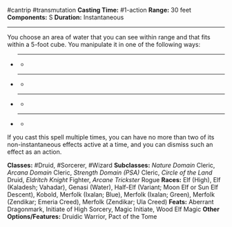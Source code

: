 #cantrip #transmutation
**Casting Time:** #1-action
**Range:** 30 feet
**Components:** S
**Duration:** Instantaneous

---

You choose an area of water that you can see within range and that fits within a 5-foot cube. You manipulate it in one of the following ways:

- ****
	- 
- ****
	- 
- ****
	- 
- ****
	- 

If you cast this spell multiple times, you can have no more than two of its non-instantaneous effects active at a time, and you can dismiss such an effect as an action.


**Classes:** #Druid, #Sorcerer, #Wizard
**Subclasses:** *Nature Domain* Cleric, *Arcana Domain* Cleric, *Strength Domain (PSA)* Cleric, *Circle of the Land* Druid, *Eldritch Knight* Fighter, *Arcane Trickster* Rogue
**Races:** Elf (High), Elf (Kaladesh; Vahadar), Genasi (Water), Half-Elf (Variant; Moon Elf or Sun Elf Descent), Kobold, Merfolk (Ixalan; Blue), Merfolk (Ixalan; Green), Merfolk (Zendikar; Emeria Creed), Merfolk (Zendikar; Ula Creed)
**Feats:** Aberrant Dragonmark, Initiate of High Sorcery, Magic Initiate, Wood Elf Magic
**Other Options/Features:** Druidic Warrior, Pact of the Tome

